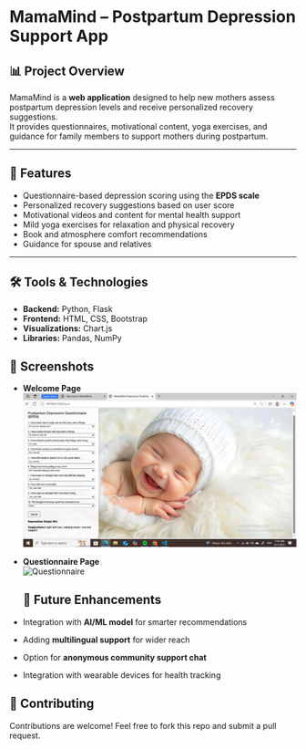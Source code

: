 ﻿# MamaMind – Postpartum Depression Support App

## 📊 Project Overview
MamaMind is a **web application** designed to help new mothers assess postpartum depression levels and receive personalized recovery suggestions.  
It provides questionnaires, motivational content, yoga exercises, and guidance for family members to support mothers during postpartum.

---

## 🚀 Features
- Questionnaire-based depression scoring using the **EPDS scale**  
- Personalized recovery suggestions based on user score  
- Motivational videos and content for mental health support  
- Mild yoga exercises for relaxation and physical recovery  
- Book and atmosphere comfort recommendations  
- Guidance for spouse and relatives  

---

 
## 🛠️ Tools & Technologies
- **Backend:** Python, Flask  
- **Frontend:** HTML, CSS, Bootstrap  
 - **Visualizations:** Chart.js  
- **Libraries:** Pandas, NumPy  

## 📸 Screenshots
- **Welcome Page**  
  ![Welcome Page](https://github.com/fathimanihalak/MamaMind-App/blob/main/Screenshot%20(62).png)

- **Questionnaire Page**  
  ![Questionnaire](screenshots/questionnaire.png)
 

  ## 📌 Future Enhancements
- Integration with **AI/ML model** for smarter recommendations  
- Adding **multilingual support** for wider reach  
- Option for **anonymous community support chat**  
- Integration with wearable devices for health tracking
  
## 🤝 Contributing
Contributions are welcome! Feel free to fork this repo and submit a pull request.



